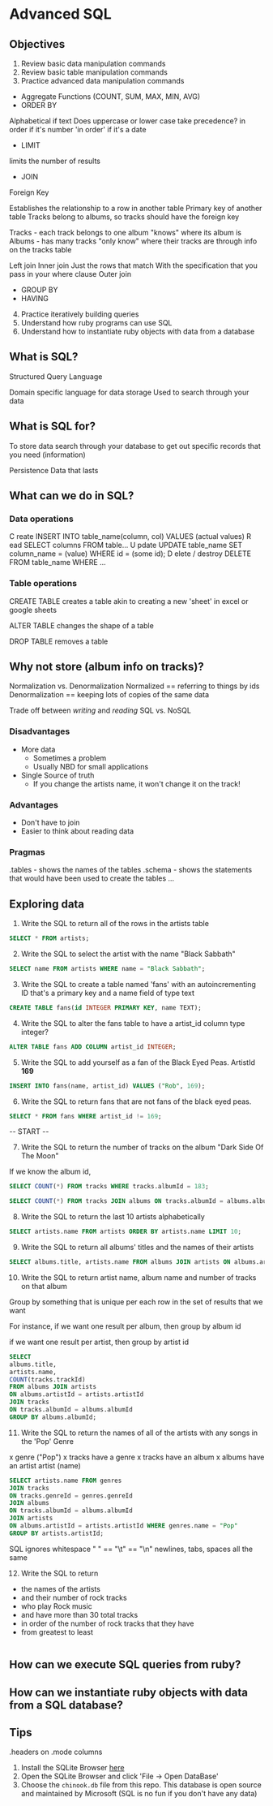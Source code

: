 # Advanced SQL

## Objectives

1.  Review basic data manipulation commands
2.  Review basic table manipulation commands
3.  Practice advanced data manipulation commands

* Aggregate Functions (COUNT, SUM, MAX, MIN, AVG)
* ORDER BY

Alphabetical if text
Does uppercase or lower case take precedence?
in order if it's number
'in order' if it's a date

* LIMIT

limits the number of results

* JOIN

Foreign Key

Establishes the relationship to a row in another table
Primary key of another table
Tracks belong to albums, so tracks should have the foreign key

Tracks - each track belongs to one album
"knows" where its album is
Albums - has many tracks
"only know" where their tracks are through info on the tracks table

Left join
Inner join
Just the rows that match
With the specification that you pass in your where clause
Outer join

* GROUP BY
* HAVING

4.  Practice iteratively building queries
5.  Understand how ruby programs can use SQL
6.  Understand how to instantiate ruby objects with data from a database

## What is SQL?

Structured Query Language

Domain specific language for data storage
Used to search through your data

## What is SQL for?

To store data
search through your database to get out specific records that you need (information)

Persistence
Data that lasts

## What can we do in SQL?

### Data operations

C reate
INSERT INTO table_name(column, col) VALUES (actual values)
R ead
SELECT columns FROM table...
U pdate
UPDATE table_name SET column_name = (value) WHERE id = (some id);
D elete / destroy
DELETE FROM table_name WHERE ...

### Table operations

CREATE TABLE
creates a table
akin to creating a new 'sheet' in excel or google sheets

ALTER TABLE
changes the shape of a table

DROP TABLE
removes a table

## Why not store (album info on tracks)?

Normalization vs. Denormalization
Normalized == referring to things by ids
Denormalization == keeping lots of copies of the same data

Trade off between _writing_ and _reading_
SQL vs. NoSQL

### Disadvantages

* More data
  * Sometimes a problem
  * Usually NBD for small applications
* Single Source of truth
  * If you change the artists name, it won't change it on the track!

### Advantages

* Don't have to join
* Easier to think about reading data

### Pragmas

.tables - shows the names of the tables
.schema - shows the statements that would have been used to create the tables
...

## Exploring data

1.  Write the SQL to return all of the rows in the artists table

```SQL
SELECT * FROM artists;
```

2.  Write the SQL to select the artist with the name "Black Sabbath"

```SQL
SELECT name FROM artists WHERE name = "Black Sabbath";
```

3.  Write the SQL to create a table named 'fans' with an autoincrementing ID that's a primary key and a name field of type text

```SQL
CREATE TABLE fans(id INTEGER PRIMARY KEY, name TEXT);
```

4.  Write the SQL to alter the fans table to have a artist_id column type integer?

```SQL
ALTER TABLE fans ADD COLUMN artist_id INTEGER;
```

5.  Write the SQL to add yourself as a fan of the Black Eyed Peas. ArtistId **169**

```SQL
INSERT INTO fans(name, artist_id) VALUES ("Rob", 169);
```

6.  Write the SQL to return fans that are not fans of the black eyed peas.

```SQL
SELECT * FROM fans WHERE artist_id != 169;
```

-- START --

7.  Write the SQL to return the number of tracks on the album "Dark Side Of The Moon"

If we know the album id,

```SQL
SELECT COUNT(*) FROM tracks WHERE tracks.albumId = 183;
```

```SQL
SELECT COUNT(*) FROM tracks JOIN albums ON tracks.albumId = albums.albumId WHERE albums.title = "Dark Side Of The Moon";
```

8.  Write the SQL to return the last 10 artists alphabetically

```SQL
SELECT artists.name FROM artists ORDER BY artists.name LIMIT 10;
```

9.  Write the SQL to return all albums' titles and the names of their artists

```SQL
SELECT albums.title, artists.name FROM albums JOIN artists ON albums.artistId = artists.artistId;
```

10. Write the SQL to return artist name, album name and number of tracks on that album

Group by something that is unique per each row in the set of results that we want

For instance, if we want one result per album, then group by album id

if we want one result per artist, then group by artist id

```SQL
SELECT
albums.title,
artists.name,
COUNT(tracks.trackId)
FROM albums JOIN artists
ON albums.artistId = artists.artistId
JOIN tracks
ON tracks.albumId = albums.albumId
GROUP BY albums.albumId;
```

11. Write the SQL to return the names of all of the artists with any songs in the 'Pop' Genre

x genre ("Pop")
x tracks have a genre
x tracks have an album
x albums have an artist
artist (name)

```SQL
SELECT artists.name FROM genres
JOIN tracks
ON tracks.genreId = genres.genreId
JOIN albums
ON tracks.albumId = albums.albumId
JOIN artists
ON albums.artistId = artists.artistId WHERE genres.name = "Pop"
GROUP BY artists.artistId;
```

SQL ignores whitespace
" " == "\t" == "\n"
newlines, tabs, spaces all the same

12. Write the SQL to return

* the names of the artists
* and their number of rock tracks
* who play Rock music
* and have more than 30 total tracks
* in order of the number of rock tracks that they have
* from greatest to least

```SQL

```

## How can we execute SQL queries from ruby?

## How can we instantiate ruby objects with data from a SQL database?

## Tips

.headers on
.mode columns

1.  Install the SQLite Browser [here](http://sqlitebrowser.org/)
2.  Open the SQLite Browser and click 'File -> Open DataBase'
3.  Choose the `chinook.db` file from this repo. This database is open source and maintained by Microsoft (SQL is no fun if you don't have any data)
